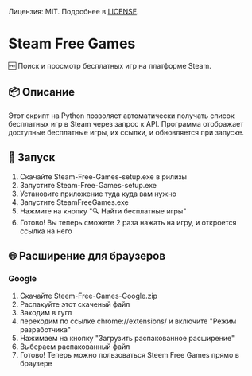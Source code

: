 Лицензия: MIT. Подробнее в [LICENSE](LICENSE).

# Steam Free Games

🆓 Поиск и просмотр бесплатных игр на платформе Steam.

## 📦 Описание

Этот скрипт на Python позволяет автоматически получать список бесплатных игр в Steam через запрос к API. Программа отображает доступные бесплатные игры, их ссылки, и обновляется при запуске.

## 🚀 Запуск

1. Скачайте Steam-Free-Games-setup.exe в рилизы
2. Запустите Steam-Free-Games-setup.exe
3. Установите приложение туда куда вам нужно
4. Запустите SteamFreeGames.exe
3. Нажмите на кнопку "🔍 Найти бесплатные игры"
4. Готово! Вы теперь сможете 2 раза нажать на игру, и откроется ссылка на него

## 🌐 Расширение для браузеров
### Google
1. Скачайте Steem-Free-Games-Google.zip
2. Распакуйте этот скаченый файл
3. Заходим в гугл
4. переходим по ссылке chrome://extensions/ и включите "Режим разработчика"
5. Нажимаем на кнопку "Загрузить распакованное расширение"
6. Выбераем распакованный файл
7. Готово! Теперь можно пользоваться Steem Free Games прямо в браузере
